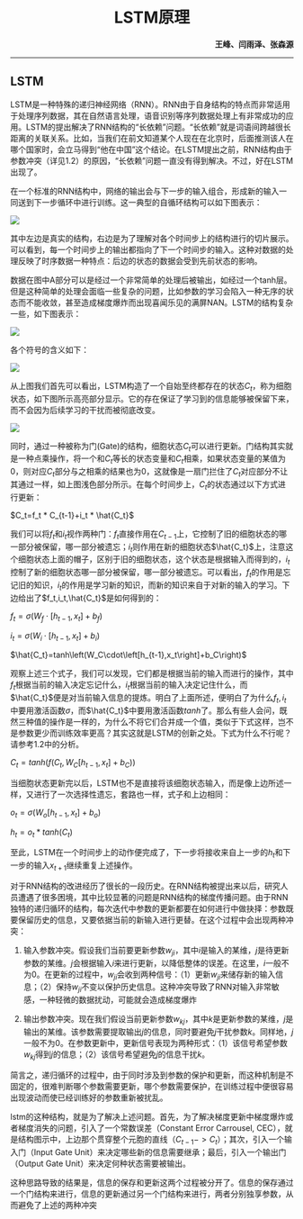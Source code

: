 ﻿# <center>**LSTM原理**</center>

**<p align="right">王峰、闫雨泽、张森源</p>** 


---


## LSTM
LSTM是一种特殊的递归神经网络（RNN）。RNN由于自身结构的特点而非常适用于处理序列数据，其在自然语言处理，语音识别等序列数据处理上有非常成功的应用。LSTM的提出解决了RNN结构的“长依赖”问题。“长依赖”就是词语间跨越很长距离的关联关系。比如，当我们在前文知道某个人现在在北京时，后面推测该人在哪个国家时，会立马得到“他在中国”这个结论。在LSTM提出之前，RNN结构由于参数冲突（详见1.2）的原因，“长依赖”问题一直没有得到解决。不过，好在LSTM出现了。

在一个标准的RNN结构中，网络的输出会与下一步的输入组合，形成新的输入一同送到下一步循环中进行训练。这一典型的自循环结构可以如下图表示：

![](https://ai-studio-static-online.cdn.bcebos.com/0fcdb6c5e1ef4e688e403a20a41863d487503258de5c471ea14e16b6be25e425)

其中左边是真实的结构，右边是为了理解对各个时间步上的结构进行的切片展示。可以看到，每一个时间步上的输出都指向了下一个时间步的输入。这种对数据的处理反映了时序数据一种特点：后边的状态的数据会受到先前状态的影响。

数据在图中A部分可以是经过一个非常简单的处理后被输出，如经过一个tanh层。但是这种简单的处理会面临一些复杂的问题，比如参数的学习会陷入一种无序的状态而不能收敛，甚至造成梯度爆炸而出现喜闻乐见的满屏NAN。LSTM的结构复杂一些，如下图表示：

![](https://ai-studio-static-online.cdn.bcebos.com/b4b509dd74284320a954fef46015eaf47994ec6d21024bca8f4fe062e8dd763f)

各个符号的含义如下：

![](https://ai-studio-static-online.cdn.bcebos.com/c10af4f60e574478a1148b9c326ab3c978af261b590d420189088ec43958b3bd)

从上图我们首先可以看出，LSTM构造了一个自始至终都存在的状态$C_t$，称为细胞状态，如下图所示高亮部分显示。它的存在保证了学习到的信息能够被保留下来，而不会因为后续学习的干扰而被彻底改变。

![](https://ai-studio-static-online.cdn.bcebos.com/cd278551320b4745bdcf5292ed4b438d276c1ca08dc74695a42b15e3e01e70bd)

同时，通过一种被称为门(Gate)的结构，细胞状态$C_t$可以进行更新。门结构其实就是一种点乘操作，将一个和$C_t$等长的状态变量和$C_t$相乘，如果状态变量的某值为0，则对应$C_t$部分与之相乘的结果也为0，这就像是一扇门拦住了$C_t$对应部分不让其通过一样，如上图浅色部分所示。在每个时间步上，$C_t$的状态通过以下方式进行更新：

$C_t=f_t * C_{t-1}+i_t * \hat{C_t}$

我们可以将$f_t$和$i_t$视作两种门：$f_t$直接作用在$C_{t-1}$上，它控制了旧的细胞状态的哪一部分被保留，哪一部分被遗忘；$i_t$则作用在新的细胞状态$\hat{C_t}$上，注意这个细胞状态上面的帽子，区别于旧的细胞状态，这个状态是根据输入而得到的，$i_t$控制了新的细胞状态哪一部分被保留，哪一部分被遗忘。可以看出，$f_t$的作用是忘记旧的知识，$i_t$的作用是学习新的知识，而新的知识来自于对新的输入的学习。下边给出了$f_t,i_t,\hat{C_t}$是如何得到的：

$f_t = \sigma\left(W_f\cdot\left[h_{t-1},x_t\right]+b_f\right)$

$i_t = \sigma\left(W_i\cdot\left[h_{t-1},x_t\right]+b_i\right)$

$\hat{C_t}=tanh\left(W_C\cdot\left[h_{t-1},x_t\right]+b_C\right)$

观察上述三个式子，我们可以发现，它们都是根据当前的输入而进行的操作，其中$f_t$根据当前的输入决定忘记什么，$i_t$根据当前的输入决定记住什么，而$\hat{C_t}$便是对当前输入信息的提炼。明白了上面所述，便明白了为什么$f_t,i_t$中要用激活函数$\sigma$，而$\hat{C_t}$中要用激活函数$tanh$了。那么有些人会问，既然三种值的操作是一样的，为什么不将它们合并成一个值，类似于下式这样，岂不是参数更少而训练效率更高？其实这就是LSTM的创新之处。下式为什么不行呢？请参考1.2中的分析。

$C_t=tanh\left(f\left(C_t,W_C\left[h_{t-1},x_t\right]+b_C\right)\right)$

当细胞状态更新完以后，LSTM也不是直接将该细胞状态输入，而是像上边所述一样，又进行了一次选择性遗忘，套路也一样，式子和上边相同：

$o_t = \sigma\left(W_o\left[h_{t-1},x_t\right]+b_o\right)$

$h_t = o_t * tanh\left(C_t\right)$

至此，LSTM在一个时间步上的动作便完成了，下一步将接收来自上一步的$h_t$和下一步的输入$x_{t+1}$继续重复上述操作。

对于RNN结构的改进经历了很长的一段历史。在RNN结构被提出来以后，研究人员遭遇了很多困境，其中比较显著的问题是RNN结构的梯度传播问题。由于RNN独特的递归循环的结构，每次迭代中参数的更新都要在如何进行中做抉择：参数既要保留历史的信息，又要依据当前的新输入进行更替。在这个过程中会出现两种冲突：

1. 输入参数冲突。假设我们当前要更新参数$w_{ji}$，其中$i$是输入的某维，$j$是待更新参数的某维。$j$会根据输入$i$来进行更新，以降低整体的误差。在这里，$i$一般不为0。在更新的过程中，$w_{ji}$会收到两种信号：（1）更新$w_{ji}$来储存新的输入信息；（2）保持$w_{ji}$不变以保护历史信息。这种冲突导致了RNN对输入非常敏感，一种轻微的数据扰动，可能就会造成梯度爆炸

2. 输出参数冲突。现在我们假设当前更新参数$w_{kj}$，其中$k$是更新参数的某维，$j$是输出的某维。该参数需要提取输出$j$的信息，同时要避免$j$干扰参数$k$。同样地，$j$一般不为0。在参数更新中，更新信号表现为两种形式：（1）该信号希望参数$w_{kj}$得到$j$的信息；（2）该信号希望避免$j$的信息干扰$k$。

简言之，递归循环的过程中，由于同时涉及到参数的保护和更新，而这种机制是不固定的，很难判断哪个参数需要更新，哪个参数需要保护，在训练过程中便很容易出现波动而使已经训练好的参数重新被扰乱。

lstm的这种结构，就是为了解决上述问题。首先，为了解决梯度更新中梯度爆炸或者梯度消失的问题，引入了一个常数误差（Constant Error Carrousel, CEC），就是结构图示中，上边那个贯穿整个元胞的直线（$C_{t-1}->C_t$）；其次，引入一个输入门（Input Gate Unit）来决定哪些新的信息需要继承；最后，引入一个输出门（Output Gate Unit）来决定何种状态需要被输出。

这种思路导致的结果是，信息的保存和更新这两个过程被分开了。信息的保存通过一个门结构来进行，信息的更新通过另一个门结构来进行，两者分别独享参数，从而避免了上述的两种冲突